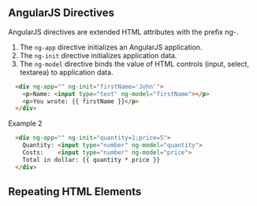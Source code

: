 ## AngularJS Directives

AngularJS directives are extended HTML attributes with the prefix ng-.
1. The `ng-app` directive initializes an AngularJS application.
1. The `ng-init` directive initializes application data.
1. The `ng-model` directive binds the value of HTML controls (input, select, textarea) to application data.

```html
  <div ng-app="" ng-init="firstName='John'">
    <p>Name: <input type="text" ng-model="firstName"></p>
    <p>You wrote: {{ firstName }}</p>
  </div>
```

Example 2

```html
  <div ng-app="" ng-init="quantity=1;price=5">
    Quantity: <input type="number" ng-model="quantity">
    Costs:    <input type="number" ng-model="price">
    Total in dollar: {{ quantity * price }}
  </div>
```


## Repeating HTML Elements

